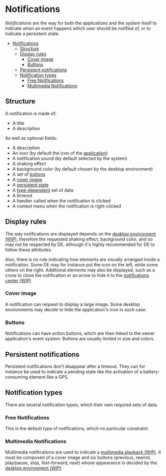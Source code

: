 # Notifications

*Notifications* are the way for both the applications and the system
itself to indicate when an event happens which user should be notified of,
or to indicate a persistent state.

- [Notifications](#notifications)
	- [Structure](#structure)
	- [Display rules](#display-rules)
		- [Cover image](#cover-image)
		- [Buttons](#buttons)
	- [Persistent notifications](#persistent-notifications)
	- [Notification types](#notification-types)
		- [Free Notifications](#free-notifications)
		- [Multimedia Notifications](#multimedia-notifications)

## Structure

A notification is made of:

- A title
- A description

As well as optional fields:

- A description
- An icon (by default the icon of the [application](../concepts/applications.md))
- A notification sound (by default selected by the system)
- A shaking effect
- A background color (by default chosen by the desktop environment)
- A set of [buttons](#buttons)
- A [cover image](#cover-image)
- A [persistent state](#persistent-notifications)
- A [type-dependent](#notification-types) set of data
- A timeout
- A handler called when the notification is clicked
- A context menu when the notification is right-clicked

## Display rules

The way notifications are displayed depends on the [desktop environment (WIP)](),
therefore the requested shaking effect, background color, and so may not be respected
by DE, although it's highly recommended for DE to follow these attributes.

Also, there is no rule indicating how elements are visually arranged inside a notification.
Some DE may for instance put the icon on the left, while some others on the right. Additional
elements may also be displayed, such as a cross to close the notification or an arrow to hide
it to the [notifications center (WIP)]().

### Cover image

A notification can request to display a large image. Some desktop environments may decide
to hide the application's icon in such case.

### Buttons

Notifications can have action buttons, which are then linked to the owner application's
event system. Buttons are usually limited in size and colors.

## Persistent notifications

Persistent notifications don't disappear after a timeout. They can for instance be used to
indicate a pending state like the activation of a battery-consuming element like a GPS.

## Notification types

There are several notification types, which their own required sets of data.

### Free Notifications

This is the default type of notifications, which no particular constraint.

### Multimedia Notifications

Multimedia notifications are used to indicate a [multimedia playback (WIP)](). It must
be composed of a cover image and six buttons (previous, rewind, play/pause, stop, fast-forward, next)
whose appearance is decided by the [desktop environment (WIP)]().